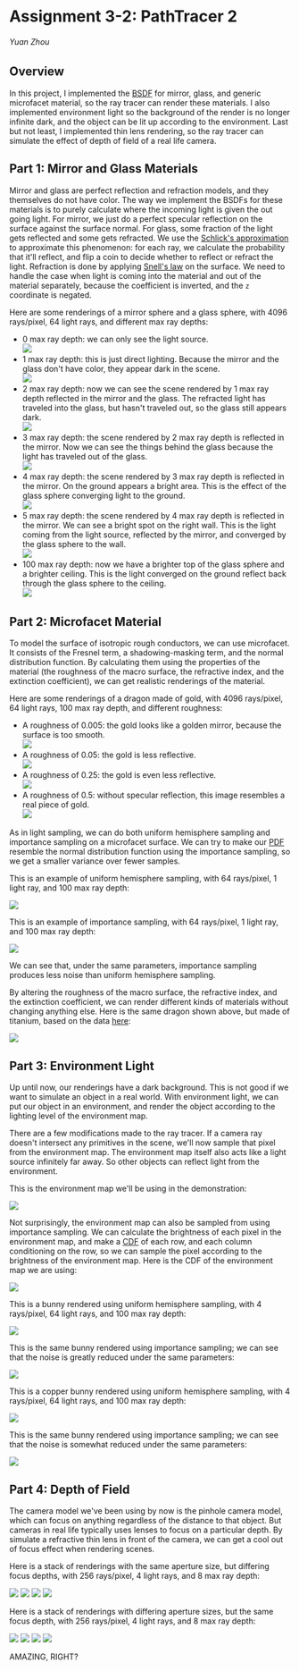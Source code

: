 # Assignment 3-2: PathTracer 2

###### Yuan Zhou

## Overview

In this project, I implemented the [BSDF](https://en.wikipedia.org/wiki/Bidirectional_scattering_distribution_function) for mirror, glass, and generic microfacet material, so the ray tracer can render these materials. I also implemented environment light so the background of the render is no longer infinite dark, and the object can be lit up according to the environment. Last but not least, I implemented thin lens rendering, so the ray tracer can simulate the effect of depth of field of a real life camera.

## Part 1: Mirror and Glass Materials

Mirror and glass are perfect reflection and refraction models, and they themselves do not have color. The way we implement the BSDFs for these materials is to purely calculate where the incoming light is given the out going light. For mirror, we just do a perfect specular reflection on the surface against the surface normal. For glass, some fraction of the light gets reflected and some gets refracted. We use the [Schlick's approximation](https://en.wikipedia.org/wiki/Schlick%27s_approximation) to approximate this phenomenon: for each ray, we calculate the probability that it'll reflect, and flip a coin to decide whether to reflect or refract the light. Refraction is done by applying [Snell's law](https://en.wikipedia.org/wiki/Snell%27s_law) on the surface. We need to handle the case when light is coming into the material and out of the material separately, because the coefficient is inverted, and the `z` coordinate is negated.

Here are some renderings of a mirror sphere and a glass sphere, with 4096 rays/pixel, 64 light rays, and different max ray depths:

- 0 max ray depth: we can only see the light source.  
    [![](images/image01.png)](images/image01.png)
- 1 max ray depth: this is just direct lighting. Because the mirror and the glass don't have color, they appear dark in the scene.  
    [![](images/image02.png)](images/image02.png)
- 2 max ray depth: now we can see the scene rendered by 1 max ray depth reflected in the mirror and the glass. The refracted light has traveled into the glass, but hasn't traveled out, so the glass still appears dark.  
    [![](images/image03.png)](images/image03.png)
- 3 max ray depth: the scene rendered by 2 max ray depth is reflected in the mirror. Now we can see the things behind the glass because the light has traveled out of the glass.  
    [![](images/image04.png)](images/image04.png)
- 4 max ray depth: the scene rendered by 3 max ray depth is reflected in the mirror. On the ground appears a bright area. This is the effect of the glass sphere converging light to the ground.  
    [![](images/image05.png)](images/image05.png)
- 5 max ray depth: the scene rendered by 4 max ray depth is reflected in the mirror. We can see a bright spot on the right wall. This is the light coming from the light source, reflected by the mirror, and converged by the glass sphere to the wall.  
    [![](images/image06.png)](images/image06.png)
- 100 max ray depth: now we have a brighter top of the glass sphere and a brighter ceiling. This is the light converged on the ground reflect back through the glass sphere to the ceiling.  
    [![](images/image07.png)](images/image07.png)

## Part 2: Microfacet Material

To model the surface of isotropic rough conductors, we can use microfacet. It consists of the Fresnel term, a shadowing-masking term, and the normal distribution function. By calculating them using the properties of the material (the roughness of the macro surface, the refractive index, and the extinction coefficient), we can get realistic renderings of the material.

Here are some renderings of a dragon made of gold, with 4096 rays/pixel, 64 light rays, 100 max ray depth, and different roughness:

- A roughness of 0.005: the gold looks like a golden mirror, because the surface is too smooth.  
    [![](images/image08.png)](images/image08.png)
- A roughness of 0.05: the gold is less reflective.  
    [![](images/image09.png)](images/image09.png)
- A roughness of 0.25: the gold is even less reflective.  
    [![](images/image10.png)](images/image10.png)
- A roughness of 0.5: without specular reflection, this image resembles a real piece of gold.  
    [![](images/image11.png)](images/image11.png)

As in light sampling, we can do both uniform hemisphere sampling and importance sampling on a microfacet surface. We can try to make our [PDF](https://en.wikipedia.org/wiki/Probability_density_function) resemble the normal distribution function using the importance sampling, so we get a smaller variance over fewer samples.

This is an example of uniform hemisphere sampling, with 64 rays/pixel, 1 light ray, and 100 max ray depth:

[![](images/image12.png)](images/image12.png)

This is an example of importance sampling, with 64 rays/pixel, 1 light ray, and 100 max ray depth:

[![](images/image13.png)](images/image13.png)

We can see that, under the same parameters, importance sampling produces less noise than uniform hemisphere sampling.

By altering the roughness of the macro surface, the refractive index, and the extinction coefficient, we can render different kinds of materials without changing anything else. Here is the same dragon shown above, but made of titanium, based on the data [here](https://refractiveindex.info/?shelf=main&book=Ti&page=Johnson):

[![](images/image14.png)](images/image14.png)

## Part 3: Environment Light

Up until now, our renderings have a dark background. This is not good if we want to simulate an object in a real world. With environment light, we can put our object in an environment, and render the object according to the lighting level of the environment map.

There are a few modifications made to the ray tracer. If a camera ray doesn't intersect any primitives in the scene, we'll now sample that pixel from the environment map. The environment map itself also acts like a light source infinitely far away. So other objects can reflect light from the environment.

This is the environment map we'll be using in the demonstration:

[![](images/image15.jpg)](images/image15.jpg)

Not surprisingly, the environment map can also be sampled from using importance sampling. We can calculate the brightness of each pixel in the environment map, and make a [CDF](https://en.m.wikipedia.org/wiki/Cumulative_distribution_function) of each row, and each column conditioning on the row, so we can sample the pixel according to the brightness of the environment map. Here is the CDF of the environment map we are using:

[![](images/image16.png)](images/image16.png)

This is a bunny rendered using uniform hemisphere sampling, with 4 rays/pixel, 64 light rays, and 100 max ray depth:

[![](images/image17.png)](images/image17.png)

This is the same bunny rendered using importance sampling; we can see that the noise is greatly reduced under the same parameters:

[![](images/image18.png)](images/image18.png)

This is a copper bunny rendered using uniform hemisphere sampling, with 4 rays/pixel, 64 light rays, and 100 max ray depth:

[![](images/image19.png)](images/image19.png)

This is the same bunny rendered using importance sampling; we can see that the noise is somewhat reduced under the same parameters:

[![](images/image20.png)](images/image20.png)

## Part 4: Depth of Field

The camera model we've been using by now is the pinhole camera model, which can focus on anything regardless of the distance to that object. But cameras in real life typically uses lenses to focus on a particular depth. By simulate a refractive thin lens in front of the camera, we can get a cool out of focus effect when rendering scenes.

Here is a stack of renderings with the same aperture size, but differing focus depths, with 256 rays/pixel, 4 light rays, and 8 max ray depth:

[![](images/image21.png)](images/image21.png)
[![](images/image22.png)](images/image22.png)
[![](images/image23.png)](images/image23.png)
[![](images/image24.png)](images/image24.png)

Here is a stack of renderings with differing aperture sizes, but the same focus depth, with 256 rays/pixel, 4 light rays, and 8 max ray depth:

[![](images/image25.png)](images/image25.png)
[![](images/image26.png)](images/image26.png)
[![](images/image27.png)](images/image27.png)
[![](images/image28.png)](images/image28.png)

AMAZING, RIGHT?
